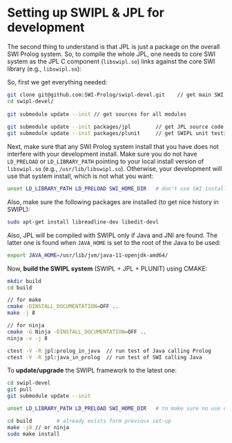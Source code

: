 # Setting up SWIPL & JPL for development

The second thing to understand is that JPL is just a package on the overall SWI Prolog system. So, to compile the whole JPL, one needs to core SWI system as the JPL C component (`libswipl.so`) links against the core SWI library (e.g., `libswipl.so`):


So, first we get everything needed:

```bash
git clone git@github.com:SWI-Prolog/swipl-devel.git    // get main SWI distribution
cd swipl-devel/  
    
git submodule update --init // get sources for all modules
                                    
git submodule update --init packages/jpl        // get JPL source code
git submodule update --init packages/plunit     // get SWIPL unit testing
```

Next, make sure that any SWI Prolog system install that you have does not interfere with your development install. Make sure you do not have `LD_PRELOAD` or `LD_LIBRARY_PATH` pointing to your local install version of `libswipl.so` (e.g., `/usr/lib/libswipl.so`). Otherwise, your development will use that system install, which is not what you want:

```bash
unset LD_LIBRARY_PATH LD_PRELOAD SWI_HOME_DIR   # don't use SWI installs
```

Also, make sure the following packages are installed (to get nice history in SWIPL):

```bash
sudo apt-get install libreadline-dev libedit-devl 
```

Also, JPL will be compiled with SWIPL only if Java and JNI are found. The latter one is found when `JAVA_HOME` is set to the root of the Java to be used:

```bash
export JAVA_HOME=/usr/lib/jvm/java-11-openjdk-amd64/
```

Now, **build the SWIPL system**  (SWIPL + JPL + PLUNIT) using CMAKE:

```bash
mkdir build
cd build

// for make
cmake -DINSTALL_DOCUMENTATION=OFF ..
make -j 8   

// for ninja
cmake -G Ninja -DINSTALL_DOCUMENTATION=OFF ..
ninja -v -j 8

ctest -V -R jpl:prolog_in_java  // run test of Java calling Prolog
ctest -V -R jpl:java_in_prolog  // run test of SWI calling Java
```

To **update/upgrade** the SWIPL framework to the latest one:

```bash
cd swipl-devel
git pull
git submodule update --init

unset LD_LIBRARY_PATH LD_PRELOAD SWI_HOME_DIR   # to make sure no use of old SWI install

cd build        # already exists form previous set-up
make -j8 // or ninja
sudo make install
```


